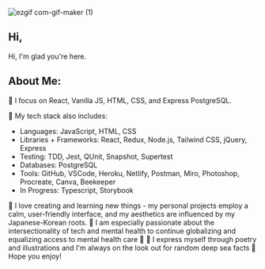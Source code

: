 <!-- ![Mira-Kine-Banner](./github.JPG) -->
![ezgif com-gif-maker (1)](https://user-images.githubusercontent.com/90009901/160054673-82894ec5-3874-4a66-9850-222e1a96b875.gif)


## Hi,

Hi, I'm glad you're here.

## About Me:

 🌸  I focus on React, Vanilla JS, HTML, CSS, and Express PostgreSQL.

 🌸  My tech stack also includes:
  - Languages: JavaScript, HTML, CSS
  - Libraries + Frameworks: React, Redux, Node.js, Tailwind CSS, jQuery, Express
  - Testing: TDD, Jest, QUnit, Snapshot, Supertest
  - Databases: PostgreSQL
  - Tools: GitHub, VSCode, Heroku, Netlify, Postman, Miro, Photoshop, Procreate, Canva, Beekeeper
  - In Progress: Typescript, Storybook

 🌸  I love creating and learning new things - my personal projects employ a calm, user-friendly interface, and my aesthetics are influenced by my Japanese-Korean roots. 
 🌸  I am especially passionate about the intersectionality of tech and mental health to continue globalizing and equalizing access to mental health care  🌱
 🌸  I express myself through poetry and illustrations and I'm always on the look out for random deep sea facts 🌊 
Hope you enjoy!

